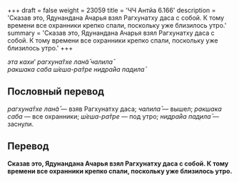 +++
draft = false
weight = 23059
title = 'ЧЧ Антйа 6.166'
description = 'Сказав это, Ядунандана Ачарья взял Рагхунатху даса с собой. К тому времени все охранники крепко спали, поскольку уже близилось утро.'
summary = 'Сказав это, Ядунандана Ачарья взял Рагхунатху даса с собой. К тому времени все охранники крепко спали, поскольку уже близилось утро.'
+++

_эта кахи_’ _рагхуна̄тхе лан̃а̄ чалила̄  
ракшака саба ш́еша-ра̄тре нидра̄йа пад̣ила̄_

## Пословный перевод

_рагхуна̄тхе_ _лан̃а̄_ — взяв Рагхунатху даса; _чалила̄_ — вышел; _ракшака_ _саба_ — все охранники; _ш́еша_\-_ра̄тре_ — под утро; _нидра̄йа_ _пад̣ила̄_ — заснули.

## Перевод

**Сказав это, Ядунандана Ачарья взял Рагхунатху даса с собой. К тому времени все охранники крепко спали, поскольку уже близилось утро.**
